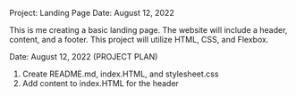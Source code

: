 Project: Landing Page
Date: August 12, 2022

This is me creating a basic landing page. The website will include a header, content, and a footer. This  project will utilize HTML, CSS, and Flexbox. 

Date: August 12, 2022 (PROJECT PLAN)
1) Create README.md, index.HTML, and stylesheet.css
2) Add content to index.HTML for the header
